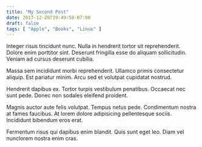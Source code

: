 ```yaml
---
title: "My Second Post"
date: 2017-12-28T19:49:58-07:00
draft: false
tags: [ "Apple", "Books", "Linux" ]
---
```


Integer risus tincidunt nunc. Nulla in hendrerit tortor sit reprehenderit. Dolore enim porttitor sint. Deserunt fringilla esse do aliquam sollicitudin. Veniam ad cursus deserunt cubilia.

Massa sem incididunt morbi reprehenderit. Ullamco primis consectetur aliquip. Est pariatur minim. Arcu sed et volutpat cupidatat nostrud.

Hendrerit dapibus ex. Tortor turpis vestibulum penatibus. Occaecat nec sunt pede. Donec non sodales eleifend proident.

Magnis auctor aute felis volutpat. Tempus netus pede. Condimentum nostra at fames faucibus. At lorem dolore adipisicing pellentesque sociis. Incididunt bibendum eros erat.

Fermentum risus qui dapibus enim blandit. Quis sunt eget leo. Diam vel nunclorem nostra enim cras.